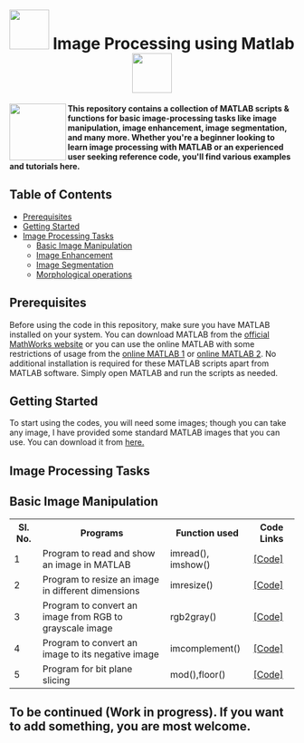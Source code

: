   <h1 align="center"> <img src="https://github.com/santoshpanda1995/Image-Processing-using-Matlab/blob/main/Images/giphy.gif" width="70px"> Image Processing using Matlab <img src="https://github.com/santoshpanda1995/Image-Processing-using-Matlab/blob/main/Images/giphy.gif" width="70px"> </h1>
<img align="left" src="https://github.com/santoshpanda1995/Image-Processing-using-Matlab/blob/main/Images/Lenna.png" width="100px">

**This repository contains a collection of MATLAB scripts & functions for basic image-processing tasks like image manipulation, image enhancement, image segmentation, and many more. Whether you're a beginner looking to learn image processing with MATLAB or an experienced user seeking reference code, you'll find various examples and tutorials here.**
<br>
## Table of Contents

- [Prerequisites](#Prerequisites)
- [Getting Started](#getting-started)
- [Image Processing Tasks](#image-processing-tasks)
  * [Basic Image Manipulation](#basic-image-manipulation)
  * [Image Enhancement](#image-enhancement)
  * [Image Segmentation](#image-segmentation)
  * [Morphological operations](#morphological)

## Prerequisites
Before using the code in this repository, make sure you have MATLAB installed on your system. You can download MATLAB from the [official MathWorks website](https://www.mathworks.com/) or you can use the online MATLAB with some restrictions of usage from the [online MATLAB 1](https://matlab.mathworks.com/) or [online MATLAB 2](https://in.mathworks.com/products/matlab-online.html).
No additional installation is required for these MATLAB scripts apart from MATLAB software. Simply open MATLAB and run the scripts as needed.

## Getting Started
To start using the codes, you will need some images; though you can take any image, I have provided some standard MATLAB images that you can use. You can download it from [here.](https://github.com/santoshpanda1995/Image-Processing-using-Matlab/tree/main/Images)

## Image Processing Tasks
## Basic Image Manipulation


<!-- commented lines
<ol>
  <li> <a href="https://github.com/santoshpanda1995/Image-Processing-using-Matlab/blob/main/Basic-Manipulation/read-and-show.m">Program to read and show an image in MATLAB</a> </li>
  <li><a href="https://github.com/santoshpanda1995/Image-Processing-using-Matlab/blob/main/Basic-Manipulation/image-resize.m">Program to resize an image in different dimensions</a></li>
  <li><a href="https://github.com/santoshpanda1995/Image-Processing-using-Matlab/blob/main/Basic-Manipulation/rgb2gray.m">Program to convert an image from RGB to grayscale image</a></li>
  <li><a href="https://github.com/santoshpanda1995/Image-Processing-using-Matlab/blob/main/Basic-Manipulation/negative.m">Program to convert an image to its negative image</a></li>
</ol>
-->


<table>
  <tr>
    <th>Sl. No.</th>
    <th>Programs</th>
    <th>Function used</th>
    <th>Code Links</th>
  </tr>
  
  <tr>
    <td>1</td>
    <td>Program to read and show an image in MATLAB</td>
    <td>imread(), imshow()</td>
    <td><a href="https://github.com/santoshpanda1995/Image-Processing-using-Matlab/blob/main/Basic-Manipulation/read-and-show.m">[Code]</a></td>
  </tr>
  
  <tr>
    <td>2</td>
    <td>Program to resize an image in different dimensions</td>
    <td>imresize()</td>
    <td><a href="https://github.com/santoshpanda1995/Image-Processing-using-Matlab/blob/main/Basic-Manipulation/image-resize.m">[Code]</a></td>
  </tr>
  
  <tr>
    <td>3</td>
    <td>Program to convert an image from RGB to grayscale image</td>
    <td>rgb2gray()</td>
    <td><a href="https://github.com/santoshpanda1995/Image-Processing-using-Matlab/blob/main/Basic-Manipulation/rgb2gray.m">[Code]</a></td>
  </tr>
  
   <tr>
    <td>4</td>
    <td>Program to convert an image to its negative image</td>
    <td>imcomplement()</td>
    <td><a href="https://github.com/santoshpanda1995/Image-Processing-using-Matlab/blob/main/Basic-Manipulation/negative.m">[Code]</a></td>
  </tr>

  <tr>
    <td>5</td>
    <td>Program for bit plane slicing</td>
    <td>mod(),floor()</td>
    <td><a href="https://github.com/santoshpanda1995/Image-Processing-using-Matlab/blob/main/Basic-Manipulation/bitplaneslicing.m">[Code]</a></td>
  </tr>



  
</table>

## To be continued (Work in progress). If you want to add something, you are most welcome.

